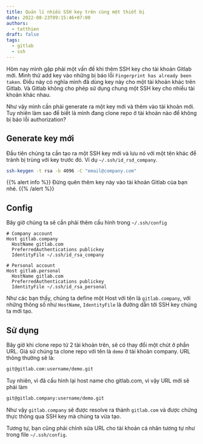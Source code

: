 ```yaml
---
title: Quản lí nhiều SSH key trên cùng một thiết bị
date: 2022-08-23T09:15:46+07:00
authors:
  - tatthien
draft: false
tags:
  - gitlab
  - ssh
---
```


Hôm nay mình gặp phải một vấn đề khi thêm SSH key cho tài khoản Gitlab mới. Mình thử add key vào những bị báo lỗi `Fingerprint has already been taken`. Điều này có nghĩa mình đã dùng key này cho một tài khoản khác trên Gitlab. Và Gitlab không cho phép sử dụng chung một SSH key cho nhiều tài khoản khác nhau.

Như vậy mình cần phải generate ra một key mới và thêm vào tài khoản mới. Tuy nhiên làm sao để biết là mình đang clone repo ở tài khoản nào để không bị báo lỗi authorization?

## Generate key mới

Đầu tiên chúng ta cần tạo ra một SSH key mới và lưu nó với một tên khác để tránh bị trùng với key trước đó. Ví dụ `~/.ssh/id_rsd_company`.

```bash
ssh-keygen -t rsa -b 4096 -C "email@company.com"
```

{{% alert info %}}
Đừng quên thêm key này vào tài khoản Gitlab của bạn nhé.
{{% /alert %}}

## Config

Bây giờ chúng ta sẽ cần phải thêm cấu hình trong `~/.ssh/config`

```
# Company account
Host gitlab.company
  HostName gitlab.com
  PreferredAuthentications publickey
  IdentityFile ~/.ssh/id_rsa_company

# Personal account
Host gitlab.personal
  HostName gitlab.com
  PreferredAuthentications publickey
  IdentityFile ~/.ssh/id_rsa_personal
```

Như các bạn thấy, chúng ta define một Host với tên là `gitlab.company`, với những thông số như `HostName`, `IdentityFile` là đường dẫn tới SSH key chúng ta mới tạo.

## Sử dụng

Bây giờ khi clone repo từ 2 tài khoản trên, sẽ có thay đổi một chút ở phần URL. Giả sử chúng ta clone repo với tên là `demo` ở tài khoản company. URL thông thường sẽ là:

```bash
git@gitlab.com:username/demo.git
```

Tuy nhiên, vì đã cấu hình lại host name cho gitlab.com, vì vậy URL mới sẽ phải làm

```bash
git@gitlab.company:username/demo.git
```

Như vậy `gitlab.company` sẽ được resolve ra thành `gitlab.com` và được chứng thực thông qua SSH key mà chúng ta vừa tạo.

Tương tự, bạn cũng phải chỉnh sửa URL cho tài khoản cá nhân tương tự như trong file `~/.ssh/config`.
